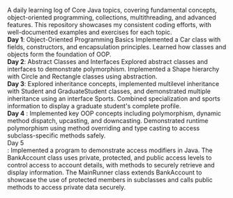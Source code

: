 A daily learning log of Core Java topics, covering fundamental concepts, object-oriented programming, collections, multithreading, and advanced features. This repository showcases my consistent coding efforts, with well-documented examples and exercises for each topic.
<br><strong>Day 1</strong>: Object-Oriented Programming Basics
Implemented a Car class with fields, constructors, and encapsulation principles.
Learned how classes and objects form the foundation of OOP.
<br><strong>Day 2</strong>: Abstract Classes and Interfaces
Explored abstract classes and interfaces to demonstrate polymorphism.
Implemented a Shape hierarchy with Circle and Rectangle classes using abstraction.
<br><strong>Day 3</strong>: Explored inheritance concepts, implemented multilevel inheritance with Student and GraduateStudent classes, and demonstrated multiple inheritance using an interface Sports. Combined specialization and sports information to display a graduate student's complete profile.
<br><strong>Day 4</strong> : Implemented key OOP concepts including polymorphism, dynamic method dispatch, upcasting, and downcasting. Demonstrated runtime polymorphism using method overriding and type casting to access subclass-specific methods safely.
<br>Day 5<br> : Implemented a program to demonstrate access modifiers in Java. The BankAccount class uses private, protected, and public access levels to control access to account details, with methods to securely retrieve and display information. The MainRunner class extends BankAccount to showcase the use of protected members in subclasses and calls public methods to access private data securely.
